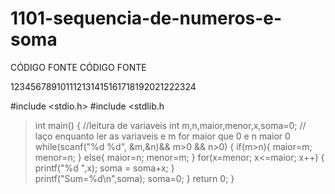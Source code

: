 # 1101-sequencia-de-numeros-e-soma
CÓDIGO FONTE
CÓDIGO FONTE






123456789101112131415161718192021222324 

#include <stdio.h>
#include <stdlib.h
>int main() {
//leitura de variaveis
int m,n,maior,menor,x,soma=0;
//  laço enquanto ler as variaveis e m for maior que 0 e n maior 0
while(scanf("%d %d", &m,&n)&& m>0 && n>0)
{ if(m>n){         maior=m;         menor=n;         } 
else{              maior=n;              menor=m;              }
for(x=menor; x<=maior; x++)
{                           printf("%d ",x);                           soma = soma+x;                           }  
printf("Sum=%d\n",soma);                           soma=0; } 
return 0;
} 
